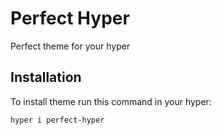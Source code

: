 # Perfect Hyper

Perfect theme for your hyper

## Installation 

To install theme run this command in your hyper:

```shell
hyper i perfect-hyper
```
